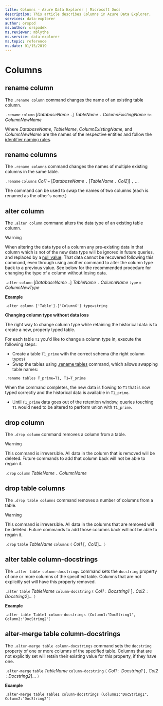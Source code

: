 ```yaml
---
title: Columns - Azure Data Explorer | Microsoft Docs
description: This article describes Columns in Azure Data Explorer.
services: data-explorer
author: orspod
ms.author: orspodek
ms.reviewer: mblythe
ms.service: data-explorer
ms.topic: reference
ms.date: 01/15/2019
---
```

# Columns

## rename column

The `.rename column` command changes the name of an existing table column.

`.rename` `column` [*DatabaseName* `.`] *TableName* `.` *ColumnExistingName* `to` *ColumnNewName*

Where *DatabaseName*, *TableName*, *ColumnExistingName*, and *ColumnNewName*
are the names of the respective entities and follow the [identifier naming rules](../query/schema-entities/entity-names.md).

## rename columns

The `.rename columns` command changes the names of multiple existing columns
in the same table.

`.rename` `columns` *Col1* `=` [*DatabaseName* `.` [*TableName* `.` *Col2*]] `,` ...

The command can be used to swap the names of two columns (each is renamed as
the other's name.)

## alter column

The `.alter column` command alters the data type of an existing table column.

> [!WARNING]
> When altering the data type of a column any pre-existing data in that column
> which is not of the new data type will be ignored in future queries, and
> replaced by a [null value](../query/scalar-data-types/null-values.md). That data
> cannot be recovered following this command, even through using another command
> to alter the column type back to a previous value.
> See below for the recommended procedure for changing the type of a column
> without losing data.

`.alter` `column` [*DatabaseName* `.`] *TableName* `.` *ColumnName* `type` `=` *ColumnNewType*
 
**Example** 

```kusto
.alter column ['Table'].['ColumnX'] type=string
```

**Changing column type without data loss**

The right way to change column type while retaining the historical data is to create a new, properly typed table.

For each table `T1` you'd like to change a column type in, execute the following steps:

* Create a table `T1_prime` with the correct schema (the right column types)
* Swap the tables using [.rename tables](./tables.md#rename-tables) command, which allows swapping table names:

```kusto
.rename tables T_prime=T1, T1=T_prime
```

When the command completes, the new data is flowing to `T1` that is now typed correctly and the historical data is available in `T1_prime`.

* Until `T1_prime` data goes out of the retention window,  queries touching `T1` would need to be altered to perform union with `T1_prime`.

## drop column

The `.drop column` command removes a column from a table.

> [!WARNING]
> This command is irreversible. All data in the column that is removed will be deleted.
> Future commands to add that column back will not be able to regain it.

`.drop` `column` *TableName* `.` *ColumnName*

## drop table columns

The `.drop table columns` command removes a number of columns from a table.

> [!WARNING]
> This command is irreversible. All data in the columns that are removed will be deleted.
> Future commands to add those columns back will not be able to regain it.

`.drop` `table` *TableName* `columns` `(` *Col1* [`,` *Col2*]... `)`

## alter table column-docstrings

The `.alter table column-docstrings` command sets the `docstring` property
of one or more columns of the specified table. Columns that are not explicitly
set will have this property removed.

`.alter` `table` *TableName* `column-docstring` `(` *Col1* `:` *Docstring1* [`,` *Col2* `:` *Docstring2*]... `)`

**Example** 

```kusto
.alter table Table1 column-docstrings (Column1:"DocString1", Column2:"DocString2")
```

## alter-merge table column-docstrings

The `.alter-merge table column-docstrings` command sets the `docstring` property
of one or more columns of the specified table. Columns that are not explicitly
set will retain their existing value for this property, if they have one.

`.alter-merge` `table` *TableName* `column-docstring` `(` *Col1* `:` *Docstring1* [`,` *Col2* `:` *Docstring2*]... `)`

**Example** 

```kusto
.alter-merge table Table1 column-docstrings (Column1:"DocString1", Column2:"DocString2")
```